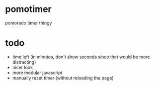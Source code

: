 # pomotimer
pomorado timer thingy

# todo

- time left (in minutes, don't show seconds since that would be more distracting)
- nicer look
- more modular javascript
- manually reset timer (without reloading the page)
